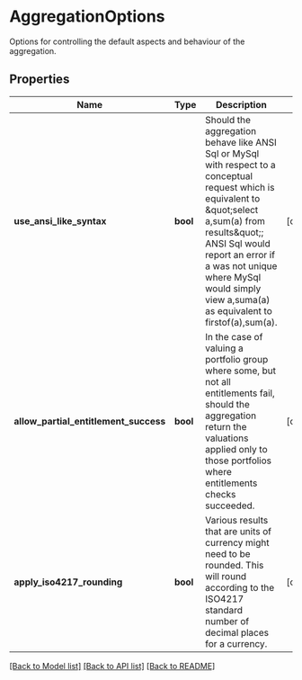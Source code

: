 # AggregationOptions

Options for controlling the default aspects and behaviour of the aggregation.

## Properties
Name | Type | Description | Notes
------------ | ------------- | ------------- | -------------
**use_ansi_like_syntax** | **bool** | Should the aggregation behave like ANSI Sql or MySql with respect to a conceptual request which is equivalent to \&quot;select a,sum(a) from results\&quot;;  ANSI Sql would report an error if a was not unique where MySql would simply view a,suma(a) as equivalent to firstof(a),sum(a). | [optional] 
**allow_partial_entitlement_success** | **bool** | In the case of valuing a portfolio group where some, but not all entitlements fail, should the aggregation return the valuations  applied only to those portfolios where entitlements checks succeeded. | [optional] 
**apply_iso4217_rounding** | **bool** | Various results that are units of currency might need to be rounded.  This will round according to the ISO4217 standard number of decimal places for a currency. | [optional] 

[[Back to Model list]](../README.md#documentation-for-models) [[Back to API list]](../README.md#documentation-for-api-endpoints) [[Back to README]](../README.md)


